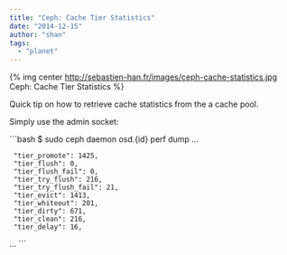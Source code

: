 ```yaml
---
title: "Ceph: Cache Tier Statistics"
date: "2014-12-15"
author: "shan"
tags: 
  - "planet"
---
```


{% img center http://sebastien-han.fr/images/ceph-cache-statistics.jpg Ceph: Cache Tier Statistics %}

Quick tip on how to retrieve cache statistics from the a cache pool.

  

Simply use the admin socket:

\`\`\`bash $ sudo ceph daemon osd.{id} perf dump ...

```
 "tier_promote": 1425,
 "tier_flush": 0,
 "tier_flush_fail": 0,
 "tier_try_flush": 216,
 "tier_try_flush_fail": 21,
 "tier_evict": 1413,
 "tier_whiteout": 201,
 "tier_dirty": 671,
 "tier_clean": 216,
 "tier_delay": 16,
```

... \`\`\`
